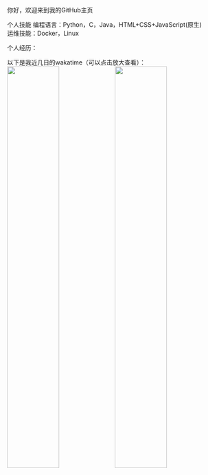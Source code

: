 你好，欢迎来到我的GitHub主页


个人技能
编程语言：Python，C，Java，HTML+CSS+JavaScript(原生)  
运维技能：Docker，Linux  

个人经历：  


以下是我近几日的wakatime（可以点击放大查看）：  
<img src="https://wakatime.com/share/@LeoChoi/e5a4125d-75fa-43ad-b84d-b5ed048f839c.svg" width="49%">
<img src="https://wakatime.com/share/@LeoChoi/d1c4d166-978a-42b9-91bd-6ae78321f75e.svg" width="49%">
